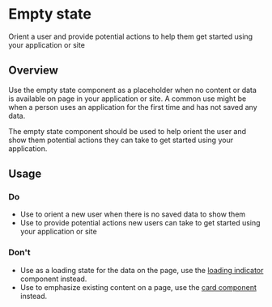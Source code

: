 # Empty state
Orient a user and provide potential actions to help them get started using your application or site

## Overview
Use the empty state component as a placeholder when no content or data is available on page in your application or site. A common use might be when a person uses an application for the first time and has not saved any data.

The empty state component should be used to help orient the user and show them potential actions they can take to get started using your application.

## Usage

### Do
- Use to orient a new user when there is no saved data to show them
- Use to provide potential actions new users can take to get started using your application or site

### Don't
- Use as a loading state for the data on the page, use the [loading indicator](/docs/components/loading-indicator/) component instead.
- Use to emphasize existing content on a page, use the [card component](/docs/components/card/) instead.